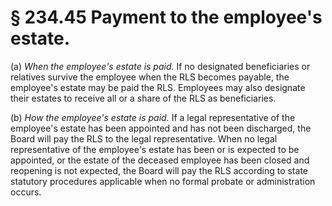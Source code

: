 # § 234.45   Payment to the employee's estate.

(a) *When the employee's estate is paid.* If no designated beneficiaries or relatives survive the employee when the RLS becomes payable, the employee's estate may be paid the RLS. Employees may also designate their estates to receive all or a share of the RLS as beneficiaries.


(b) *How the employee's estate is paid.* If a legal representative of the employee's estate has been appointed and has not been discharged, the Board will pay the RLS to the legal representative. When no legal representative of the employee's estate has been or is expected to be appointed, or the estate of the deceased employee has been closed and reopening is not expected, the Board will pay the RLS according to state statutory procedures applicable when no formal probate or administration occurs.




